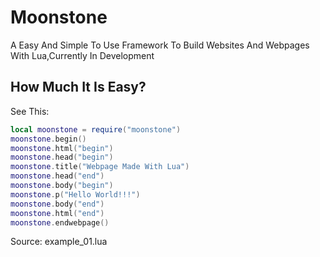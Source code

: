 # Moonstone
A Easy And Simple To Use Framework To Build Websites And Webpages With Lua,Currently In Development
## How Much It Is Easy?
See This:
```lua
local moonstone = require("moonstone") 
moonstone.begin() 
moonstone.html("begin")
moonstone.head("begin")
moonstone.title("Webpage Made With Lua")
moonstone.head("end")
moonstone.body("begin")
moonstone.p("Hello World!!!")
moonstone.body("end")
moonstone.html("end")
moonstone.endwebpage()
```
Source: example_01.lua
